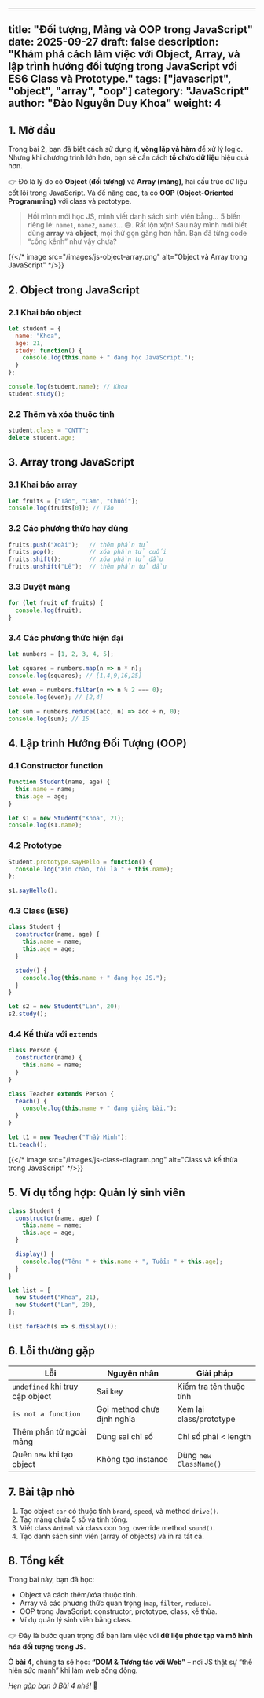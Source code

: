 ---
title: "Đối tượng, Mảng và OOP trong JavaScript"
date: 2025-09-27
draft: false
description: "Khám phá cách làm việc với Object, Array, và lập trình hướng đối tượng trong JavaScript với ES6 Class và Prototype."
tags: ["javascript", "object", "array", "oop"]
category: "JavaScript"
author: "Đào Nguyễn Duy Khoa"
weight: 4
---------

## 1. Mở đầu

Trong bài 2, bạn đã biết cách sử dụng **if, vòng lặp và hàm** để xử lý logic. Nhưng khi chương trình lớn hơn, bạn sẽ cần cách **tổ chức dữ liệu** hiệu quả hơn.

👉 Đó là lý do có **Object (đối tượng)** và **Array (mảng)**, hai cấu trúc dữ liệu cốt lõi trong JavaScript. Và để nâng cao, ta có **OOP (Object-Oriented Programming)** với class và prototype.

> Hồi mình mới học JS, mình viết danh sách sinh viên bằng… 5 biến riêng lẻ: `name1`, `name2`, `name3`… 😅. Rất lộn xộn! Sau này mình mới biết dùng **array** và **object**, mọi thứ gọn gàng hơn hẳn. Bạn đã từng code “cồng kềnh” như vậy chưa?

{{</* image src="/images/js-object-array.png" alt="Object và Array trong JavaScript" */>}}



## 2. Object trong JavaScript

### 2.1 Khai báo object

```js
let student = {
  name: "Khoa",
  age: 21,
  study: function() {
    console.log(this.name + " đang học JavaScript.");
  }
};

console.log(student.name); // Khoa
student.study();
```

### 2.2 Thêm và xóa thuộc tính

```js
student.class = "CNTT";
delete student.age;
```



## 3. Array trong JavaScript

### 3.1 Khai báo array

```js
let fruits = ["Táo", "Cam", "Chuối"];
console.log(fruits[0]); // Táo
```

### 3.2 Các phương thức hay dùng

```js
fruits.push("Xoài");   // thêm phần tử
fruits.pop();          // xóa phần tử cuối
fruits.shift();        // xóa phần tử đầu
fruits.unshift("Lê");  // thêm phần tử đầu
```



### 3.3 Duyệt mảng

```js
for (let fruit of fruits) {
  console.log(fruit);
}
```



### 3.4 Các phương thức hiện đại

```js
let numbers = [1, 2, 3, 4, 5];

let squares = numbers.map(n => n * n);
console.log(squares); // [1,4,9,16,25]

let even = numbers.filter(n => n % 2 === 0);
console.log(even); // [2,4]

let sum = numbers.reduce((acc, n) => acc + n, 0);
console.log(sum); // 15
```



## 4. Lập trình Hướng Đối Tượng (OOP)

### 4.1 Constructor function

```js
function Student(name, age) {
  this.name = name;
  this.age = age;
}

let s1 = new Student("Khoa", 21);
console.log(s1.name);
```



### 4.2 Prototype

```js
Student.prototype.sayHello = function() {
  console.log("Xin chào, tôi là " + this.name);
};

s1.sayHello();
```



### 4.3 Class (ES6)

```js
class Student {
  constructor(name, age) {
    this.name = name;
    this.age = age;
  }

  study() {
    console.log(this.name + " đang học JS.");
  }
}

let s2 = new Student("Lan", 20);
s2.study();
```



### 4.4 Kế thừa với `extends`

```js
class Person {
  constructor(name) {
    this.name = name;
  }
}

class Teacher extends Person {
  teach() {
    console.log(this.name + " đang giảng bài.");
  }
}

let t1 = new Teacher("Thầy Minh");
t1.teach();
```



{{</* image src="/images/js-class-diagram.png" alt="Class và kế thừa trong JavaScript" */>}}



## 5. Ví dụ tổng hợp: Quản lý sinh viên

```js
class Student {
  constructor(name, age) {
    this.name = name;
    this.age = age;
  }

  display() {
    console.log("Tên: " + this.name + ", Tuổi: " + this.age);
  }
}

let list = [
  new Student("Khoa", 21),
  new Student("Lan", 20),
];

list.forEach(s => s.display());
```



## 6. Lỗi thường gặp

| Lỗi                             | Nguyên nhân                | Giải pháp               |
| ------------------------------- | -------------------------- | ----------------------- |
| `undefined` khi truy cập object | Sai key                    | Kiểm tra tên thuộc tính |
| `is not a function`             | Gọi method chưa định nghĩa | Xem lại class/prototype |
| Thêm phần tử ngoài mảng         | Dùng sai chỉ số            | Chỉ số phải < length    |
| Quên `new` khi tạo object       | Không tạo instance         | Dùng `new ClassName()`  |



## 7. Bài tập nhỏ

1. Tạo object `car` có thuộc tính `brand`, `speed`, và method `drive()`.
2. Tạo mảng chứa 5 số và tính tổng.
3. Viết class `Animal` và class con `Dog`, override method `sound()`.
4. Tạo danh sách sinh viên (array of objects) và in ra tất cả.



## 8. Tổng kết

Trong bài này, bạn đã học:

* Object và cách thêm/xóa thuộc tính.
* Array và các phương thức quan trọng (`map`, `filter`, `reduce`).
* OOP trong JavaScript: constructor, prototype, class, kế thừa.
* Ví dụ quản lý sinh viên bằng class.

👉 Đây là bước quan trọng để bạn làm việc với **dữ liệu phức tạp và mô hình hóa đối tượng trong JS**.

Ở **bài 4**, chúng ta sẽ học:
**“DOM & Tương tác với Web”** – nơi JS thật sự “thể hiện sức mạnh” khi làm web sống động.



*Hẹn gặp bạn ở Bài 4 nhé!* 🚀
